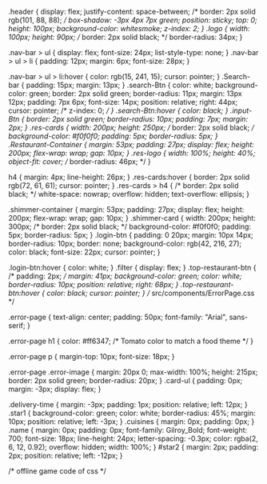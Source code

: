 .header {
  display: flex;
  justify-content: space-between;
  /* border: 2px solid rgb(101, 88, 88); */
  box-shadow: -3px 4px 7px green;
  position: sticky;
  top: 0;
  height: 100px;
  background-color: whitesmoke;
  z-index: 2;
}
.logo {
  width: 100px;
  height: 90px;
  /* border: 2px solid black; */
  border-radius: 34px;
}

.nav-bar > ul {
  display: flex;
  font-size: 24px;
  list-style-type: none;
}
.nav-bar > ul > li {
  padding: 12px;
  margin: 6px;
  font-size: 28px;
}

.nav-bar > ul > li:hover {
  color: rgb(15, 241, 15);
  cursor: pointer;
}
.Search-bar {
  padding: 15px;
  margin: 13px;
}
.search-Btn {
  color: white;
  background-color: green;
  border: 2px solid green;
  border-radius: 11px;
  margin: 13px 12px;
  padding: 7px 6px;
  font-size: 14px;
  position: relative;
  right: 44px;
  cursor: pointer;
  /* z-index: 0; */
}
.search-Btn:hover {
  color: black;
}
.input-Btn {
  border: 2px solid green;
  border-radius: 10px;
  padding: 7px;
  margin: 2px;
}
.res-cards {
  width: 200px;
  height: 250px;
  /* border: 2px solid black; */
  background-color: #f0f0f0;
  padding: 5px;
  border-radius: 5px;
}
.Restaurant-Container {
  margin: 53px;
  padding: 27px;
  display: flex;
  height: 200px;
  flex-wrap: wrap;
  gap: 10px;
}
.res-logo {
  width: 100%;
  height: 40%;
  object-fit: cover;
  /* border-radius: 46px; */
}

h4 {
  margin: 4px;
  line-height: 26px;
}
.res-cards:hover {
  border: 2px solid rgb(72, 61, 61);
  cursor: pointer;
}
.res-cards > h4 {
  /* border: 2px solid black; */
  white-space: nowrap;
  overflow: hidden;
  text-overflow: ellipsis;
}

.shimmer-container {
  margin: 53px;
  padding: 27px;
  display: flex;
  height: 200px;
  flex-wrap: wrap;
  gap: 10px;
}
.shimmer-card {
  width: 200px;
  height: 300px;
  /* border: 2px solid black; */
  background-color: #f0f0f0;
  padding: 5px;
  border-radius: 5px;
}
.login-btn {
  padding: 0 20px;
  margin: 10px 14px;
  border-radius: 10px;
  border: none;
  background-color: rgb(42, 216, 27);
  color: black;
  font-size: 22px;
  cursor: pointer;
}

.login-btn:hover {
  color: white;
}
.filter {
  display: flex;
}
.top-restaurant-btn {
  /* padding: 2px; */
  margin: 41px;
  background-color: green;
  color: white;
  border-radius: 10px;
  position: relative;
  right: 68px;
}
.top-restaurant-btn:hover {
  color: black;
  cursor: pointer;
}
/* src/components/ErrorPage.css */

.error-page {
  text-align: center;
  padding: 50px;
  font-family: "Arial", sans-serif;
}

.error-page h1 {
  color: #ff6347; /* Tomato color to match a food theme */
}

.error-page p {
  margin-top: 10px;
  font-size: 18px;
}

.error-page .error-image {
  margin: 20px 0;
  max-width: 100%;
  height: 215px;
  border: 2px solid green;
  border-radius: 20px;
}
.card-ul {
  padding: 0px;
  margin: -3px;
  display: flex;
}

.delivery-time {
  margin: -3px;
  padding: 1px;
  position: relative;
  left: 12px;
}
.star1 {
  background-color: green;
  color: white;
  border-radius: 45%;
  margin: 10px;
  position: relative;
  left: -3px;
}
.cuisines {
  margin: 0px;
  padding: 0px;
}
.name {
  margin: 0px;
  padding: 0px;
  font-family: Gilroy_Bold;
  font-weight: 700;
  font-size: 18px;
  line-height: 24px;
  letter-spacing: -0.3px;
  color: rgba(2, 6, 12, 0.92);
  overflow: hidden;
  width: 100%;
}
#star2 {
  margin: 2px;
  padding: 2px;
  position: relative;
  left: -12px;
}

/* offline game code of css */
